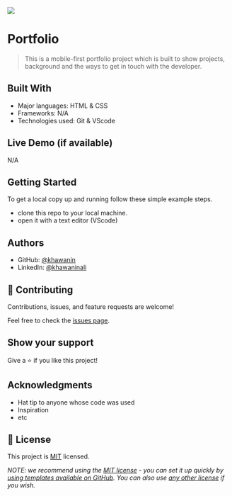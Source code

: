 ![](https://img.shields.io/badge/Microverse-blueviolet)

# Portfolio

> This is a mobile-first portfolio project which is built to show projects, background and the ways to get in touch with the developer.

## Built With

- Major languages: HTML & CSS
- Frameworks: N/A
- Technologies used: Git & VScode

## Live Demo (if available)

N/A

## Getting Started

To get a local copy up and running follow these simple example steps.

- clone this repo to your local machine.
- open it with a text editor (VScode)

## Authors

- GitHub: [@khawanin](https://github.com/Khawanin)
- LinkedIn: [@khawaninali](https://www.linkedin.com/in/khawanin-ali-zada-93777b21a/)

## 🤝 Contributing

Contributions, issues, and feature requests are welcome!

Feel free to check the [issues page](../../issues/).

## Show your support

Give a ⭐️ if you like this project!

## Acknowledgments

- Hat tip to anyone whose code was used
- Inspiration
- etc

## 📝 License

This project is [MIT](./LICENSE) licensed.

_NOTE: we recommend using the [MIT license](https://choosealicense.com/licenses/mit/) - you can set it up quickly by [using templates available on GitHub](https://docs.github.com/en/communities/setting-up-your-project-for-healthy-contributions/adding-a-license-to-a-repository). You can also use [any other license](https://choosealicense.com/licenses/) if you wish._
